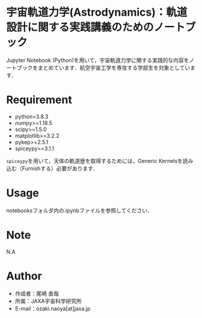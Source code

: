 # 宇宙軌道力学(Astrodynamics)：軌道設計に関する実践講義のためのノートブック

Jupyter Notebook (Python)を用いて，宇宙軌道力学に関する実践的な内容をノートブックをまとめています．航空宇宙工学を専攻する学部生を対象としています．
 
# Requirement
 
* python=3.8.3
* numpy>=1.18.5
* scipy>=1.5.0
* matplotlib>=3.2.2
* pykep>=2.5.1
* spiceypy>=3.1.1

`spiceypy`を用いて，天体の軌道歴を取得するためには，Generic Kernelsを読み込む（Furnishする）必要があります．
 
# Usage
 
notebooksフォルダ内の.ipynbファイルを参照してください．

# Note
 
N.A
 
# Author
  
* 作成者：尾崎 直哉
* 所属：JAXA宇宙科学研究所
* E-mail：ozaki.naoya[at]jaxa.jp
 
